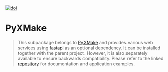 [![doi](https://img.shields.io/badge/DOI-10.5281%2Fzenodo.13352143-red.svg)](https://zenodo.org/records/13352143)

# PyXMake
> This subpackage belongs to [PyXMake](https://gitlab.com/dlr-sy/pyxmake) and provides various web services using [fastapi](https://fastapi.tiangolo.com/) as an optional dependency. It can be installed together with the parent project. However, it is also separately available to ensure backwards compatibility. Please refer to the linked [repository](https://gitlab.com/dlr-sy/pyxmake) for documentation and application examples.

